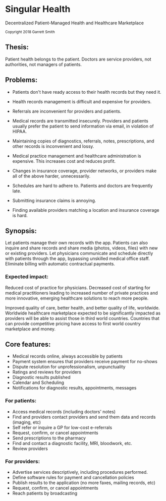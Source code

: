# Singular Health
Decentralized Patient-Managed Health and Healthcare Marketplace
 
<sub>Copyright 2018 Garrett Smith</sub>


## Thesis: 
Patient health belongs to the patient. Doctors are service providers, not authorities, not managers of patients. 


## Problems: 
* Patients don't have ready access to their health records but they need it.

* Health records management is difficult and expensive for providers. 

* Referrals are inconvenient for providers and patients. 

* Medical records are transmitted insecurely. Providers and patients usually prefer the patient to send information via email, in violation of HIPAA. 

* Maintaining copies of diagnostics, referrals, notes, prescriptions, and other records is inconvenient and lossy. 

* Medical practice management and healthcare administration is expensive. This increases cost and reduces profit.

* Changes in insurance coverage, provider networks, or providers make all of the above harder, unnecessarily.

* Schedules are hard to adhere to. Patients and doctors are frequently late.

* Submitting insurance claims is annoying.

* Finding available providers matching a location and insurance coverage is hard.
 
## Synopsis: 
Let patients manage their own records with the app. Patients can also inquire and share records and share media (photos, videos, files) with new or existing providers. Let physicians communicate and schedule directly with patients through the app, bypassing unskilled medical office staff. Eliminate billing with automatic contractual payments.

### Expected impact:
Reduced cost of practice for physicians. Decreased cost of starting for medical practitioners leading to increased number of private practices and more innovative, emerging healthcare solutions to reach more people.

Improved quality of care, better health, and better quality of life, worldwide. Worldwide healthcare marketplace expected to be significantly impacted as providers will be able to assist those in third world countries. Countries that can provide competitive pricing have access to first world country marketplace and money. 

## Core features:
 * Medical records online, always accessible by patients
 * Payment system ensures that providers receive payment for no-shows
 * Dispute resolution for unprofessionalism, unpunctuality
 * Ratings and reviews for providers
 * Diagnostic results published
 * Calendar and Scheduling
 * Notifications for diagnostic results, appointments, messages
 
### For patients: 
 * Access medical records (including doctors' notes) 
 * Find and providers contact providers and send them data and records (imaging, etc)
 * Self refer or inquire a GP for low-cost e-referrals
 * Request, confirm, or cancel appointments
 * Send prescriptions to the pharmacy
 * Find and contact a diagnostic facility, MRI, bloodwork, etc.
 * Review providers


### For providers: 
 * Advertise services descriptively, including procedures performed.
 * Define software rules for payment and cancellation policies
 * Publish results to the application (no more faxes, mailing records, etc)
 * Request, confirm, or cancel appointments
 * Reach patients by broadcasting 
